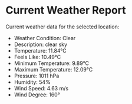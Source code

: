 # Current Weather Report
Current weather data for the selected location:
- Weather Condition: Clear
- Description: clear sky
- Temperature: 11.84°C
- Feels Like: 10.49°C
- Minimum Temperature: 9.89°C
- Maximum Temperature: 12.09°C
- Pressure: 1011 hPa
- Humidity: 54%
- Wind Speed: 4.63 m/s
- Wind Degree: 160°
